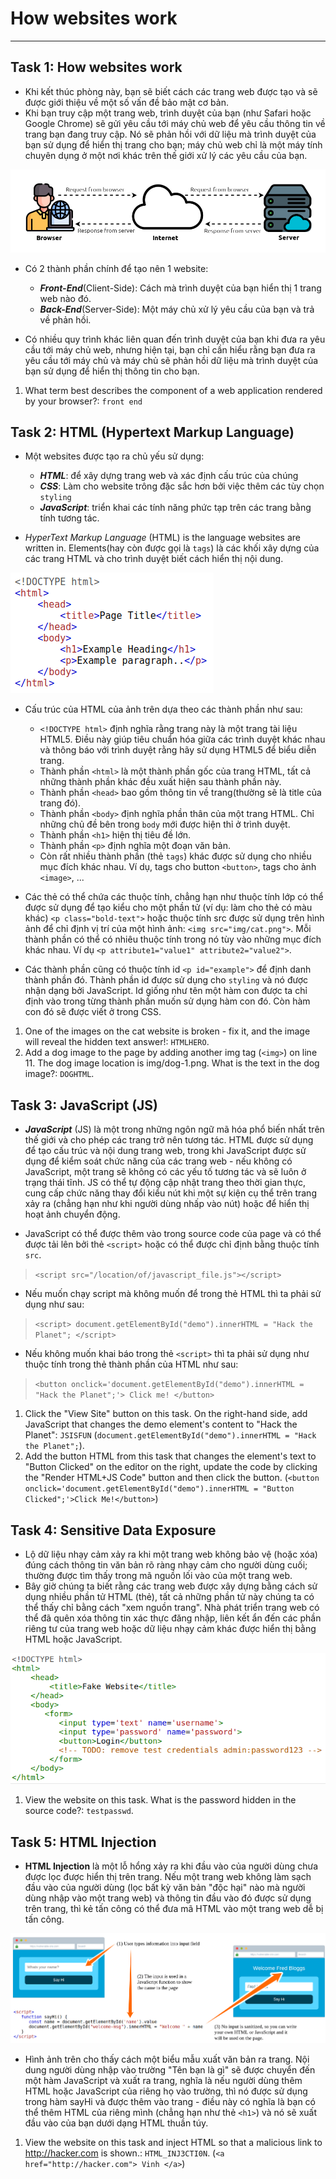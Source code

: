 # How websites work

---

## Task 1: How websites work

- Khi kết thúc phòng này, bạn sẽ biết cách các trang web được tạo và sẽ được giới thiệu về một số vấn đề bảo mật cơ bản.
- Khi bạn truy cập một trang web, trình duyệt của bạn (như Safari hoặc Google Chrome) sẽ gửi yêu cầu tới máy chủ web để yêu cầu thông tin về trang bạn đang truy cập. Nó sẽ phản hồi với dữ liệu mà trình duyệt của bạn sử dụng để hiển thị trang cho bạn; máy chủ web chỉ là một máy tính chuyên dụng ở một nơi khác trên thế giới xử lý các yêu cầu của bạn.

![](https://github.com/vinhxinh/tryhackme/blob/main/How_Website_Work/pic1_task1.png?raw=true)

- Có 2 thành phần chính để tạo nên 1 website:
  - **_Front-End_**(Client-Side): Cách mà trình duyệt của bạn hiển thị 1 trang web nào đó.
  - **_Back-End_**(Server-Side): Một máy chủ xử lý yêu cầu của bạn và trả về phản hồi.

- Có nhiều quy trình khác liên quan đến trình duyệt của bạn khi đưa ra yêu cầu tới máy chủ web, nhưng hiện tại, bạn chỉ cần hiểu rằng bạn đưa ra yêu cầu tới máy chủ và máy chủ sẽ phản hồi dữ liệu mà trình duyệt của bạn sử dụng để hiển thị thông tin cho bạn.


1. What term best describes the component of a web application rendered by your browser?: `front end`


## Task 2: HTML (Hypertext Markup Language)

- Một websites được tạo ra chủ yếu sử dụng:
  - **_HTML_**: để xây dựng trang web và xác định cấu trúc của chúng
  - **_CSS_**: Làm cho website trông đặc sắc hơn bởi việc thêm các tùy chọn `styling`
  - **_JavaScript_**: triển khai các tính năng phức tạp trên các trang bằng tính tương tác.

- *HyperText Markup Language* (HTML) is the language websites are written in. Elements(hay còn được gọi là `tags`) là các khối xây dựng của các trang HTML và cho trình duyệt biết cách hiển thị nội dung. 

![](https://github.com/vinhxinh/tryhackme/blob/main/How_Website_Work/pic1_task2.png?raw=true)

- Cấu trúc của HTML của ảnh trên dựa theo các thành phần như sau:
  - `<!DOCTYPE html>` định nghĩa rằng trang này là một trang tài liệu HTML5. Điều này giúp tiêu chuẩn hóa giữa các trình duyệt khác nhau và thông báo với trình duyệt rằng hãy sử dụng HTML5 để biểu diễn trang.
  - Thành phần `<html>` là một thành phần gốc của trang HTML, tất cả những thành phần khác đều xuất hiện sau thành phần này.
  - Thành phần `<head>` bao gồm thông tin về trang(thường sẽ là title của trang đó).
  - Thành phần `<body>` định nghĩa phần thân của một trang HTML. Chỉ những chủ đề bên trong `body` mới được hiện thỉ ở trình duyệt.
  - Thành phần `<h1>` hiện thị tiêu đề lớn.
  - Thành phần `<p>` định nghĩa một đoạn văn bản.
  - Còn rất nhiều thành phần (thẻ `tags`) khác được sử dụng cho nhiều mục đích khác nhau. Ví dụ, tags cho button `<button>`, tags cho ảnh `<image>`, ... 

- Các thẻ có thể chứa các thuộc tính, chẳng hạn như thuộc tính lớp có thể được sử dụng để tạo kiểu cho một phần tử (ví dụ: làm cho thẻ có màu khác) `<p class="bold-text">` hoặc thuộc tính src được sử dụng trên hình ảnh để chỉ định vị trí của một hình ảnh: `<img src="img/cat.png">`. Mỗi thành phần có thể có nhiêu thuộc tính trong nó tùy vào những mục đích khác nhau. Ví dụ `<p attribute1="value1" attribute2="value2">`.
- Các thành phần cũng có thuộc tính id `<p id="example">` để định danh thành phần đó. Thành phần id được sử dụng cho `styling` và nó được nhận dạng bởi JavaScript. Id giống như tên một hàm con được ta chỉ định vào trong từng thành phần muốn sử dụng hàm con đó. Còn hàm con đó sẽ được viết ở trong CSS.

1. One of the images on the cat website is broken - fix it, and the image will reveal the hidden text answer!: `HTMLHERO`.
2. Add a dog image to the page by adding another img tag (`<img>`) on line 11. The dog image location is img/dog-1.png. What is the text in the dog image?: `DOGHTML`.


## Task 3: JavaScript (JS)

- **_JavaScript_** (JS) là một trong những ngôn ngữ mã hóa phổ biến nhất trên thế giới và cho phép các trang trở nên tương tác. HTML được sử dụng để tạo cấu trúc và nội dung trang web, trong khi JavaScript được sử dụng để kiểm soát chức năng của các trang web - nếu không có JavaScript, một trang sẽ không có các yếu tố tương tác và sẽ luôn ở trạng thái tĩnh. JS có thể tự động cập nhật trang theo thời gian thực, cung cấp chức năng thay đổi kiểu nút khi một sự kiện cụ thể trên trang xảy ra (chẳng hạn như khi người dùng nhấp vào nút) hoặc để hiển thị hoạt ảnh chuyển động.

- JavaScript có thể được thêm vào trong source code của page và có thể được tải lên bởi thẻ `<script>` hoặc có thể được chỉ định bằng thuộc tính `src`.

> `<script src="/location/of/javascript_file.js"></script>`

- Nếu muốn chạy script mà không muốn để trong thẻ HTML thì ta phải sử dụng như sau:

> `<script> document.getElementById("demo").innerHTML = "Hack the Planet"; </script>`

- Nếu không muốn khai báo trong thẻ `<script>` thì ta phải sử dụng như thuộc tính trong thẻ thành phần của HTML như sau:  

> `<button onclick='document.getElementById("demo").innerHTML = "Hack the Planet";'> Click me! </button>`


1. Click the "View Site" button on this task. On the right-hand side, add JavaScript that changes the demo element's content to "Hack the Planet": `JSISFUN` (`document.getElementById("demo").innerHTML = "Hack the Planet";`).
2. Add the button HTML from this task that changes the element's text to "Button Clicked" on the editor on the right, update the code by clicking the "Render HTML+JS Code" button and then click the button. 
(`<button onclick='document.getElementById("demo").innerHTML = "Button Clicked";'>Click Me!</button>`)


## Task 4: Sensitive Data Exposure

- Lộ dữ liệu nhạy cảm xảy ra khi một trang web không bảo vệ (hoặc xóa) đúng cách thông tin văn bản rõ ràng nhạy cảm cho người dùng cuối; thường được tìm thấy trong mã nguồn lối vào của một trang web.
- Bây giờ chúng ta biết rằng các trang web được xây dựng bằng cách sử dụng nhiều phần tử HTML (thẻ), tất cả những phần tử này chúng ta có thể thấy chỉ bằng cách "xem nguồn trang". Nhà phát triển trang web có thể đã quên xóa thông tin xác thực đăng nhập, liên kết ẩn đến các phần riêng tư của trang web hoặc dữ liệu nhạy cảm khác được hiển thị bằng HTML hoặc JavaScript.

![](https://github.com/vinhxinh/tryhackme/blob/main/How_Website_Work/pic1_task4.png?raw=true)

1. View the website on this task. What is the password hidden in the source code?: `testpasswd`.


## Task 5: HTML Injection

- **HTML Injection** là một lỗ hổng xảy ra khi đầu vào của người dùng chưa được lọc được hiển thị trên trang. Nếu một trang web không làm sạch đầu vào của người dùng (lọc bất kỳ văn bản "độc hại" nào mà người dùng nhập vào một trang web) và thông tin đầu vào đó được sử dụng trên trang, thì kẻ tấn công có thể đưa mã HTML vào một trang web dễ bị tấn công.

![](https://github.com/vinhxinh/tryhackme/blob/main/How_Website_Work/pic1_task5.png?raw=true)

- Hình ảnh trên cho thấy cách một biểu mẫu xuất văn bản ra trang. Nội dung người dùng nhập vào trường "Tên bạn là gì" sẽ được chuyển đến một hàm JavaScript và xuất ra trang, nghĩa là nếu người dùng thêm HTML hoặc JavaScript của riêng họ vào trường, thì nó được sử dụng trong hàm sayHi và được thêm vào trang - điều này có nghĩa là bạn có thể thêm HTML của riêng mình (chẳng hạn như thẻ `<h1>`) và nó sẽ xuất đầu vào của bạn dưới dạng HTML thuần túy.

1. View the website on this task and inject HTML so that a malicious link to http://hacker.com is shown.: `HTML_INJ3CTI0N`. (`<a href="http://hacker.com"> Vinh </a>`)

